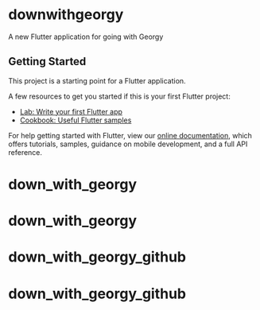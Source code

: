 # downwithgeorgy

A new Flutter application for going with Georgy

## Getting Started

This project is a starting point for a Flutter application.

A few resources to get you started if this is your first Flutter project:

- [Lab: Write your first Flutter app](https://flutter.dev/docs/get-started/codelab)
- [Cookbook: Useful Flutter samples](https://flutter.dev/docs/cookbook)

For help getting started with Flutter, view our
[online documentation](https://flutter.dev/docs), which offers tutorials,
samples, guidance on mobile development, and a full API reference.
# down_with_georgy
# down_with_georgy
# down_with_georgy_github
# down_with_georgy_github
